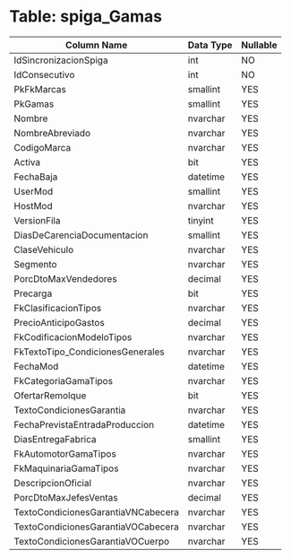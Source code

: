 # Table: spiga_Gamas

| Column Name | Data Type | Nullable |
|-------------|-----------|----------|
| IdSincronizacionSpiga | int | NO |
| IdConsecutivo | int | NO |
| PkFkMarcas | smallint | YES |
| PkGamas | smallint | YES |
| Nombre | nvarchar | YES |
| NombreAbreviado | nvarchar | YES |
| CodigoMarca | nvarchar | YES |
| Activa | bit | YES |
| FechaBaja | datetime | YES |
| UserMod | smallint | YES |
| HostMod | nvarchar | YES |
| VersionFila | tinyint | YES |
| DiasDeCarenciaDocumentacion | smallint | YES |
| ClaseVehiculo | nvarchar | YES |
| Segmento | nvarchar | YES |
| PorcDtoMaxVendedores | decimal | YES |
| Precarga | bit | YES |
| FkClasificacionTipos | nvarchar | YES |
| PrecioAnticipoGastos | decimal | YES |
| FkCodificacionModeloTipos | nvarchar | YES |
| FkTextoTipo_CondicionesGenerales | nvarchar | YES |
| FechaMod | datetime | YES |
| FkCategoriaGamaTipos | nvarchar | YES |
| OfertarRemolque | bit | YES |
| TextoCondicionesGarantia | nvarchar | YES |
| FechaPrevistaEntradaProduccion | datetime | YES |
| DiasEntregaFabrica | smallint | YES |
| FkAutomotorGamaTipos | nvarchar | YES |
| FkMaquinariaGamaTipos | nvarchar | YES |
| DescripcionOficial | nvarchar | YES |
| PorcDtoMaxJefesVentas | decimal | YES |
| TextoCondicionesGarantiaVNCabecera | nvarchar | YES |
| TextoCondicionesGarantiaVOCabecera | nvarchar | YES |
| TextoCondicionesGarantiaVOCuerpo | nvarchar | YES |
